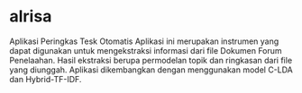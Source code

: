 # alrisa
Aplikasi Peringkas Tesk Otomatis
Aplikasi ini merupakan instrumen yang dapat digunakan untuk mengekstraksi informasi dari file Dokumen Forum Penelaahan. Hasil ekstraksi berupa permodelan topik dan ringkasan dari file yang diunggah. Aplikasi dikembangkan dengan menggunakan model C-LDA dan Hybrid-TF-IDF.
